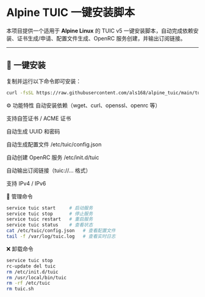 # Alpine TUIC 一键安装脚本

本项目提供一个适用于 **Alpine Linux** 的 TUIC v5 一键安装脚本，自动完成依赖安装、证书生成/申请、配置文件生成、OpenRC 服务创建，并输出订阅链接。

---

## 🚀 一键安装

复制并运行以下命令即可安装：

```bash
curl -fsSL https://raw.githubusercontent.com/als168/alpine_tuic/main/tuic.sh -o tuic.sh && chmod +x tuic.sh && sh tuic.sh
```

⚙️ 功能特性
自动安装依赖（wget、curl、openssl、openrc 等）

支持自签证书 / ACME 证书

自动生成 UUID 和密码

自动生成配置文件 /etc/tuic/config.json

自动创建 OpenRC 服务 /etc/init.d/tuic

自动输出订阅链接（tuic://... 格式）

支持 IPv4 / IPv6

📌 管理命令
```bash
service tuic start     # 启动服务
service tuic stop      # 停止服务
service tuic restart   # 重启服务
service tuic status    # 查看状态
cat /etc/tuic/config.json   # 查看配置文件
tail -f /var/log/tuic.log   # 查看实时日志
```
❌ 卸载命令

```bash
service tuic stop
rc-update del tuic
rm /etc/init.d/tuic
rm /usr/local/bin/tuic
rm -rf /etc/tuic
rm tuic.sh
```


























 ```

